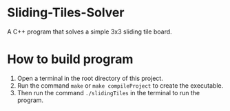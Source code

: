 # Sliding-Tiles-Solver
A C++ program that solves a simple 3x3 sliding tile board.

# How to build program
1. Open a terminal in the root directory of this project.
2. Run the command ```make``` or ```make compileProject``` to create the executable.
3. Then run the command ```./slidingTiles``` in the terminal to run the program.
